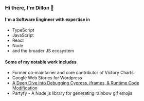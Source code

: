 ### Hi there, I'm Dillon 👋

#### I'm a Software Engineer with expertise in

- TypeScript
- JavaScript
- React
- Node
- and the broader JS ecosystem

#### Some of my notable work includes

- Former co-maintainer and core contributor of Victory Charts
- Google Web Stories for Wordpress
- [A Deep Dive into Debugging Cypress, iframes, & Runtime Code Modification](https://formidable.com/blog/2021/cypress-iframes/)
- Partyfy - A Node js library for generating rainbow gif emojis

<!--
**dmmulroy/dmmulroy** is a ✨ _special_ ✨ repository because its `README.md` (this file) appears on your GitHub profile.

Here are some ideas to get you started:

- 🔭 I’m currently working on ...
- 🌱 I’m currently learning ...
- 👯 I’m looking to collaborate on ...
- 🤔 I’m looking for help with ...
- 💬 Ask me about ...
- 📫 How to reach me: ...
- 😄 Pronouns: ...
- ⚡ Fun fact: ...
-->
